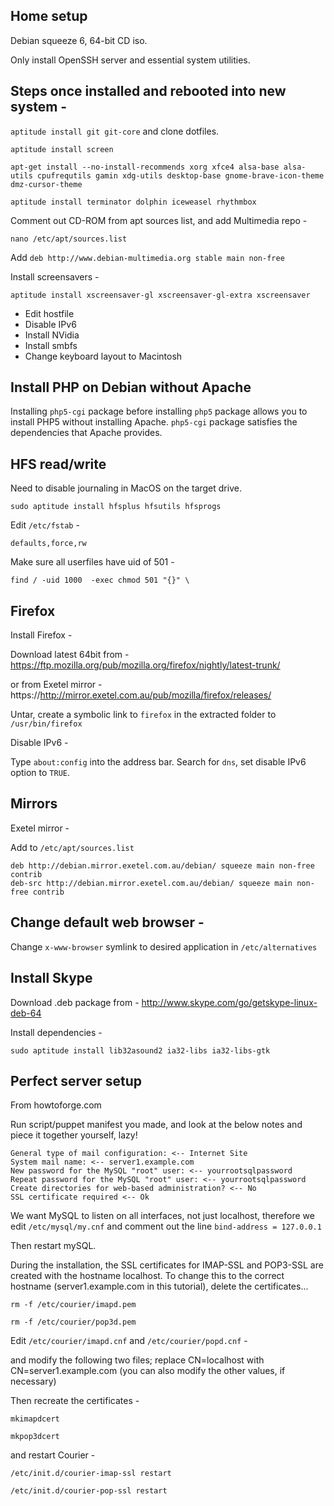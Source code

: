 ## Home setup

Debian squeeze 6, 64-bit CD iso.

Only install OpenSSH server and essential system utilities.

## Steps once installed and rebooted into new system -

`aptitude install git git-core` and clone dotfiles.

`aptitude install screen`

`apt-get install --no-install-recommends xorg xfce4 alsa-base alsa-utils cpufrequtils gamin xdg-utils desktop-base gnome-brave-icon-theme dmz-cursor-theme`

`aptitude install terminator dolphin iceweasel rhythmbox`

Comment out CD-ROM from apt sources list, and add Multimedia repo -

`nano /etc/apt/sources.list`

Add `deb http://www.debian-multimedia.org stable main non-free`

Install screensavers -

`aptitude install xscreensaver-gl xscreensaver-gl-extra xscreensaver`

* Edit hostfile
* Disable IPv6
* Install NVidia
* Install smbfs
* Change keyboard layout to Macintosh 

## Install PHP on Debian without Apache

Installing `php5-cgi` package before installing `php5` package allows you to install PHP5 without installing Apache. `php5-cgi` package satisfies the dependencies that Apache provides.

## HFS read/write

Need to disable journaling in MacOS on the target drive.

`sudo aptitude install hfsplus hfsutils hfsprogs`

Edit `/etc/fstab` -

`defaults,force,rw`

Make sure all userfiles have uid of 501 -

`find / -uid 1000  -exec chmod 501 "{}" \`

## Firefox

Install Firefox -

Download latest 64bit from - https://ftp.mozilla.org/pub/mozilla.org/firefox/nightly/latest-trunk/

or from Exetel mirror - https://http://mirror.exetel.com.au/pub/mozilla/firefox/releases/

Untar, create a symbolic link to `firefox` in the extracted folder to `/usr/bin/firefox`

Disable IPv6 - 

Type `about:config` into the address bar. Search for `dns`, set disable IPv6 option to `TRUE`.

## Mirrors

Exetel mirror -

Add to `/etc/apt/sources.list`

    deb http://debian.mirror.exetel.com.au/debian/ squeeze main non-free contrib
    deb-src http://debian.mirror.exetel.com.au/debian/ squeeze main non-free contrib

## Change default web browser -

Change `x-www-browser` symlink to desired application in `/etc/alternatives`

## Install Skype

Download .deb package from - http://www.skype.com/go/getskype-linux-deb-64

Install dependencies - 

`sudo aptitude install lib32asound2 ia32-libs ia32-libs-gtk`

## Perfect server setup

From howtoforge.com

Run script/puppet manifest you made, and look at the below notes and piece it together yourself, lazy!

    General type of mail configuration: <-- Internet Site
    System mail name: <-- server1.example.com
    New password for the MySQL "root" user: <-- yourrootsqlpassword
    Repeat password for the MySQL "root" user: <-- yourrootsqlpassword
    Create directories for web-based administration? <-- No
    SSL certificate required <-- Ok

We want MySQL to listen on all interfaces, not just localhost, therefore we edit `/etc/mysql/my.cnf` and comment out the line `bind-address = 127.0.0.1`

Then restart mySQL.

During the installation, the SSL certificates for IMAP-SSL and POP3-SSL are created with the hostname localhost. To change this to the correct hostname (server1.example.com in this tutorial), delete the certificates...

`rm -f /etc/courier/imapd.pem`

`rm -f /etc/courier/pop3d.pem`

Edit `/etc/courier/imapd.cnf` and `/etc/courier/popd.cnf` -

and modify the following two files; replace CN=localhost with CN=server1.example.com (you can also modify the other values, if necessary)

Then recreate the certificates -

`mkimapdcert`

`mkpop3dcert`

and restart Courier -

`/etc/init.d/courier-imap-ssl restart`

`/etc/init.d/courier-pop-ssl restart`


